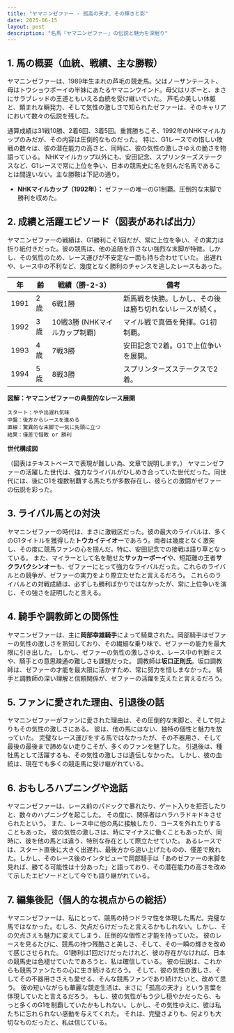 ```yaml
---
title: "ヤマニンゼファー - 孤高の天才、その輝きと影"
date: 2025-06-15
layout: post
description: "名馬『ヤマニンゼファー』の伝説と魅力を深堀り"
---
```


## 1. 馬の概要（血統、戦績、主な勝鞍）

ヤマニンゼファーは、1989年生まれの芦毛の競走馬。父はノーザンテースト、母はトウショウボーイの半妹にあたるヤマニンウインド。母父はリボーと、まさにサラブレッドの王道ともいえる血統を受け継いでいた。  芦毛の美しい体躯と、類まれな瞬発力、そして気性の激しさで知られたゼファーは、そのキャリアにおいて数々の伝説を残した。

通算成績は31戦10勝、2着6回、3着5回。重賞勝ちこそ、1992年のNHKマイルカップのみだが、その内容は圧倒的なものだった。  特に、G1レースでの惜しい敗戦の数々は、彼の潜在能力の高さと、同時に、彼の気性の激しさゆえの脆さを物語っている。  NHKマイルカップ以外にも、安田記念、スプリンターズステークスなど、G1レースで常に上位を争い、日本の競馬史に名を刻んだ名馬であることは間違いない。主な勝鞍は下記の通り。

* **NHKマイルカップ（1992年）：**  ゼファーの唯一のG1制覇。圧倒的な末脚で勝利を収めた。


## 2. 成績と活躍エピソード（図表があれば出力）

ヤマニンゼファーの戦績は、G1勝利こそ1回だが、常に上位を争い、その実力は折り紙付きだった。彼の競馬は、他の追随を許さない強烈な末脚が特徴。しかし、その気性のため、レース運びが不安定な一面も持ち合わせていた。  出遅れや、レース中の不利など、幾度となく勝利のチャンスを逃したレースもあった。

| 年 | 齢 | 戦績（勝-2-3） | 備考 |
|---|---|---|---|
| 1991 | 2歳 | 6戦1勝 | 新馬戦を快勝。しかし、その後は勝ち切れないレースが続く。 |
| 1992 | 3歳 | 10戦3勝 (NHKマイルカップ制覇) | マイル戦で真価を発揮。G1初制覇。 |
| 1993 | 4歳 | 7戦3勝 | 安田記念で2着。G1で上位争いを展開。 |
| 1994 | 5歳 | 8戦3勝 | スプリンターズステークスで2着。 |


**図解：ヤマニンゼファーの典型的なレース展開**

```
スタート：やや出遅れ気味
中盤：後方からレースを進める
直線：驚異的な末脚で一気に先頭に立つ
結果：僅差で惜敗 or 勝利
```

**世代構成図**

（図表はテキストベースで表現が難しい為、文章で説明します。）  ヤマニンゼファーの活躍した世代は、強力なライバルがひしめき合っていた世代だった。同世代には、後にG1を複数制覇する馬たちが多数存在し、彼らとの激闘がゼファーの伝説を彩った。


## 3. ライバル馬との対決

ヤマニンゼファーの時代は、まさに激戦区だった。彼の最大のライバルは、多くのG1タイトルを獲得した**トウカイテイオー**であろう。両者は幾度となく激突し、その度に競馬ファンの心を掴んだ。特に、安田記念での接戦は語り草となっている。  また、マイラーとして名を馳せた**サッカーボーイ**や、短距離の王者**サクラバクシンオー**も、ゼファーにとって強力なライバルだった。これらのライバルとの競争が、ゼファーの実力をより際立たせたと言えるだろう。  これらのライバルとの対戦成績は、必ずしも勝利ばかりではなかったが、常に上位争いを演じ、その強さを証明したと言える。


## 4. 騎手や調教師との関係性

ヤマニンゼファーは、主に**岡部幸雄騎手**によって騎乗された。岡部騎手はゼファーの気性の激しさを熟知しており、その繊細な乗り味で、ゼファーの能力を最大限に引き出した。  しかし、ゼファーの気性の激しさゆえ、レース中の判断ミスや、騎手との意思疎通の難しさも課題だった。  調教師は**坂口正則氏**。坂口調教師は、ゼファーの才能を最大限に活かすため、常に努力を惜しまなかった。  騎手と調教師の深い理解と信頼関係が、ゼファーの活躍を支えたと言えるだろう。


## 5. ファンに愛された理由、引退後の話

ヤマニンゼファーがファンに愛された理由は、その圧倒的な末脚と、そして何よりもその気性の激しさにある。  彼は、他の馬にはない、独特の個性と魅力を放っていた。  完璧なレース運びをする馬ではなかったが、その不器用さ、そして最後の最後まで諦めない走りこそが、多くのファンを魅了した。  引退後は、種牡馬として活躍するも、その気性の激しさは遺伝しなかった。  しかし、彼の血統は、現在でも多くの競走馬に受け継がれている。


## 6. おもしろハプニングや逸話

ヤマニンゼファーは、レース前のパドックで暴れたり、ゲート入りを拒否したりと、数々のハプニングを起こした。  その度に、関係者はハラハラドキドキさせられたという。  また、レース中に他の馬に接触したり、コースを外れたりすることもあった。  彼の気性の激しさは、時にマイナスに働くこともあったが、同時に、彼を他の馬とは違う、特別な存在として際立たせていた。  あるレースでは、スタート直後に大きく出遅れ、最後方から追い上げたものの、僅差で敗れた。しかし、そのレース後のインタビューで岡部騎手は「あのゼファーの末脚を見れば、勝てる可能性は十分あった」と語っており、その潜在能力の高さを改めて示したエピソードとして今でも語り継がれている。


## 7. 編集後記（個人的な視点からの総括）

ヤマニンゼファーは、私にとって、競馬の持つドラマ性を体現した馬だ。完璧な馬ではなかった。むしろ、欠点だらけだったと言えるかもしれない。しかし、その欠点さえも魅力に変えてしまう、圧倒的な個性と才能を持っていた。  彼のレースを見るたびに、競馬の持つ残酷さと美しさ、そして、その一瞬の輝きを改めて感じさせられた。  G1勝利は1回だけだったけれど、彼の存在がなければ、日本の競馬史は色褪せていたであろうと、私は確信している。  彼の伝説は、これからも競馬ファンたちの心に生き続けるだろう。  そして、彼の気性の激しさ、そしてその不器用ささえも愛せる、そんな競馬ファンであり続けたいと、改めて思う。  彼の短いながらも華麗な競走生活は、まさに「孤高の天才」という言葉を体現していたと言えるだろう。  もし、彼の気性がもう少し穏やかだったら、もっと多くのG1を制覇していたかもしれない。しかし、その気性ゆえに、彼は私たちに忘れられない感動を与えてくれた。  それは、完璧さよりも、何よりも大切なものだったと、私は信じている。
